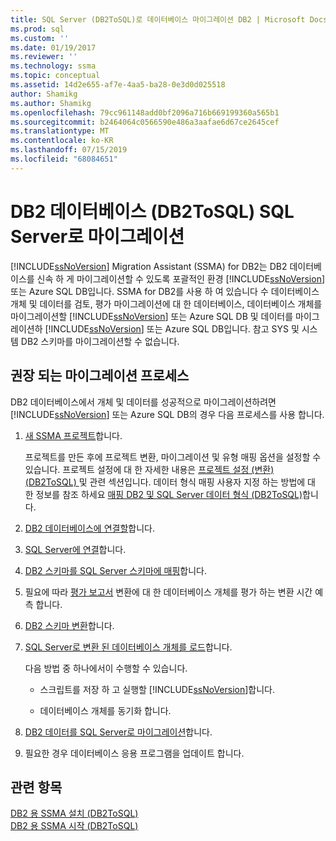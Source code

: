 ```yaml
---
title: SQL Server (DB2ToSQL)로 데이터베이스 마이그레이션 DB2 | Microsoft Docs
ms.prod: sql
ms.custom: ''
ms.date: 01/19/2017
ms.reviewer: ''
ms.technology: ssma
ms.topic: conceptual
ms.assetid: 14d2e655-af7e-4aa5-ba28-0e3d0d025518
author: Shamikg
ms.author: Shamikg
ms.openlocfilehash: 79cc961148add0bf2096a716b669199360a565b1
ms.sourcegitcommit: b2464064c0566590e486a3aafae6d67ce2645cef
ms.translationtype: MT
ms.contentlocale: ko-KR
ms.lasthandoff: 07/15/2019
ms.locfileid: "68084651"
---
```

# <a name="migrating-db2-databases-to-sql-server-db2tosql"></a>DB2 데이터베이스 (DB2ToSQL) SQL Server로 마이그레이션
[!INCLUDE[ssNoVersion](../../includes/ssnoversion-md.md)] Migration Assistant (SSMA) for DB2는 DB2 데이터베이스를 신속 하 게 마이그레이션할 수 있도록 포괄적인 환경 [!INCLUDE[ssNoVersion](../../includes/ssnoversion-md.md)] 또는 Azure SQL DB입니다. SSMA for DB2를 사용 하 여 있습니다 수 데이터베이스 개체 및 데이터를 검토, 평가 마이그레이션에 대 한 데이터베이스, 데이터베이스 개체를 마이그레이션할 [!INCLUDE[ssNoVersion](../../includes/ssnoversion-md.md)] 또는 Azure SQL DB 및 데이터를 마이그레이션하 [!INCLUDE[ssNoVersion](../../includes/ssnoversion-md.md)] 또는 Azure SQL DB입니다. 참고 SYS 및 시스템 DB2 스키마를 마이그레이션할 수 없습니다.  
  
## <a name="recommended-migration-process"></a>권장 되는 마이그레이션 프로세스  
DB2 데이터베이스에서 개체 및 데이터를 성공적으로 마이그레이션하려면 [!INCLUDE[ssNoVersion](../../includes/ssnoversion-md.md)] 또는 Azure SQL DB의 경우 다음 프로세스를 사용 합니다.  
  
1.  [새 SSMA 프로젝트](https://msdn.microsoft.com/66437b45-4686-4fc7-a91b-ebde45e0f1b0)합니다.  
  
    프로젝트를 만든 후에 프로젝트 변환, 마이그레이션 및 유형 매핑 옵션을 설정할 수 있습니다. 프로젝트 설정에 대 한 자세한 내용은 [프로젝트 설정 &#40;변환&#41; &#40;DB2ToSQL&#41; ](../../ssma/db2/project-settings-conversion-db2tosql.md) 및 관련 섹션입니다. 데이터 형식 매핑 사용자 지정 하는 방법에 대 한 정보를 참조 하세요 [매핑 DB2 및 SQL Server 데이터 형식 &#40;DB2ToSQL&#41;](../../ssma/db2/mapping-db2-and-sql-server-data-types-db2tosql.md)합니다.  
  
2.  [DB2 데이터베이스에 연결할](https://msdn.microsoft.com/5eb5801d-f0c3-4127-97c0-0b1ef49f4844)합니다.  
  
3.  [SQL Server에 연결](https://msdn.microsoft.com/b59803cb-3cc6-41cc-8553-faf90851410e)합니다.  
  
4.  [DB2 스키마를 SQL Server 스키마에 매핑](https://msdn.microsoft.com/05ff7bd4-e60b-4f48-a893-bc2346aa9a8a)합니다.  
  
5.  필요에 따라 [평가 보고서](https://msdn.microsoft.com/9e13eba0-e3cf-4205-974f-c00f982061de) 변환에 대 한 데이터베이스 개체를 평가 하는 변환 시간 예측 합니다.  
  
6.  [DB2 스키마 변환](https://msdn.microsoft.com/7947efc3-ca86-4ec5-87ce-7603059c75a0)합니다.  
  
7.  [SQL Server로 변환 된 데이터베이스 개체를 로드](https://msdn.microsoft.com/f4ea1ced-9f9f-4a9d-88ab-81dbab64adc3)합니다.  
  
    다음 방법 중 하나에서이 수행할 수 있습니다.  
  
    -   스크립트를 저장 하 고 실행할 [!INCLUDE[ssNoVersion](../../includes/ssnoversion-md.md)]합니다.  
  
    -   데이터베이스 개체를 동기화 합니다.  
  
8.  [DB2 데이터를 SQL Server로 마이그레이션](https://msdn.microsoft.com/86cbd39f-6dac-409a-9ce1-7dd54403f84b)합니다.  
  
9. 필요한 경우 데이터베이스 응용 프로그램을 업데이트 합니다.  
  
## <a name="see-also"></a>관련 항목  
[DB2 용 SSMA 설치 &#40;DB2ToSQL&#41;](../../ssma/db2/installing-ssma-for-db2-db2tosql.md)  
[DB2 용 SSMA 시작 &#40;DB2ToSQL&#41;](../../ssma/db2/getting-started-with-ssma-for-db2-db2tosql.md)  
  
